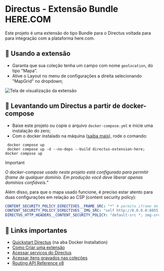 # Directus - Extensão Bundle HERE.COM

Este projeto é uma extensão do tipo Bundle para o Directus voltada para para integração com a plataforma here.com.

## 💎 Usando a extensão

- Garanta que sua coleção tenha um campo com nome `geolocation`, do tipo "Mapa".
- Ative o Layout no menu de configurações a direita selecionando "MapGrid" no dropdown;

![Tela de visualização da extensão](docs/tela.jpg)

##  🚀  Levantando um Directus a partir de docker-compose

- Baixe este projeto ou copie o arquivo `docker-compose.yml` e inicie uma instalação do zero;
- Com o docker instalado na máquina ([saiba mais](https://docs.docker.com/get-docker/)), rode o comando:
```
 docker compose up
 docker compose up -d --no-deps --build directus-extension-here; docker compose up
```


> [!IMPORTANT] 
> _O docker-compose usado neste projeto está configurado para permitir iframe de qualquer domínio. Em produção você deve liberar apenas domínios confiáveis."_
>
> Além disso, para que o mapa usado funcione, é preciso estar atento para duas configurações em relação ao CSP (content security policy): 
 ```yaml
CONTENT_SECURITY_POLICY_DIRECTIVES__FRAME_SRC: "*" # permite iframe de qualquer domínio
CONTENT_SECURITY_POLICY_DIRECTIVES__IMG_SRC: "self http://0.0.0.0:8055 https: https://*.tile.openstreetmap.org data:" # permite imagens do mapa
DIRECTUS_HTTP_HEADERS__CONTENT_SECURITY_POLICY: "default-src *; img-src * 'self' data: https:; script-src 'self' 'unsafe-inline' 'unsafe-eval' *; style-src 'self' 'unsafe-inline' *" # define uma política global de segurança para sua aplicação através do cabeçalho HTTP Content-Security-Policy
```

## 📌 Links importantes

- [Quickstart Directus](https://docs.directus.io/getting-started/quickstart.html) (na aba Docker Installation)
- [Como Criar uma extensão](https://docs.directus.io/extensions/creating-extensions.html) 
- [Acessar serviços do Directus](https://docs.directus.io/extensions/services/introduction.html)
- [Acessar itens gravados nas coleções](https://docs.directus.io/extensions/services/accessing-items.html) 
- [Routing API Reference v8](https://www.here.com/docs/bundle/routing-api-v8-api-reference/page/index.html)
